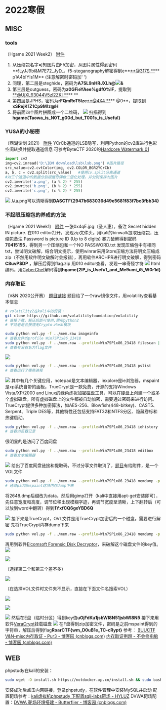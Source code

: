 # 2022寒假


## MISC

### tools
（Hgame 2021 Week2）
[附件](https://pan.baidu.com/s/1tniM-yY-HXuSt9mHP2cz2A?pwd=qcgr)

1.  从压缩包名字可知图片由F5加密，从图片属性得到密码**!LyJJ9bi&M7E72_JyD_，f5-steganography解密得到e**[**@317S **](/317S )** p1A4bIYIs1M**
(注意解密时密码加' ') 
2.  同理，第二层是steghide，密码为**A7SL9nHRJXLh@**![](https://www.yuque.com/api/services/graph/generate_redirect/latex?EbE8**%EF%BC%8C%E6%8F%90%E5%8F%96%E5%88%B0**u0!FO4JUhl5!L55%25#card=math&code=EbE8%2A%2A%EF%BC%8C%E6%8F%90%E5%8F%96%E5%88%B0%2A%2Au0%21FO4JUhl5%21L55%25&id=Ue2hN)**&** 
3.  第三层是outguess，密码为**z0GFieYAee%gdf0%lF**，提取到[**@UjXL93044V5zl2ZKI **](/UjXL93044V5zl2ZKI )** ** 
4.  第四层是JPHS，密码为**rFQmRoT5lze**[**@4X4 **](/4X4 )** @0**，提取到**xSRejK1Z1Cp9M!z@H** 
5.  将前面四个图片拼图成一个二维码， ![](https://gitee.com/giteemof/img/raw/master/img/202201272247145.png#id=CXlHC&originHeight=2000&originWidth=2000&originalType=binary&ratio=1&rotation=0&showTitle=false&status=done&style=none&title=)
扫描得到**hgame{Taowa_is_N0T_g00d_but_T001s_is_Useful}** 
### YUSA的小秘密
（西湖论剑 2021）
[附件](https://pan.baidu.com/s/1ftOvLMb69mLrPuPoS8Luaw?pwd=h9zm)
YCrCb通道的LSB隐写，利用Python的cv2库进行色彩空间转换并提取通道信息
可参考ByteCTF 2020的[Hardcore Watermark 01](https://bytectf.feishu.cn/docs/doccnqzpGCWH1hkDf5ljGdjOJYg)
```python
import cv2
img=cv2.imread('D:\IDM download\lsb\lsb.png') #图片路径
src_value=cv2.cvtColor(img, cv2.COLOR_BGR2YCrCb)
a, b, c = cv2.split(src_value)   #使用cv.split分离通道
#对三个通道中的数据分别根据奇偶做二值化处理，并分别保存为图片
cv2.imwrite('a.png', (a % 2) * 255)   
cv2.imwrite('b.png', (b % 2) * 255)
cv2.imwrite('c.png', (c % 2) * 255)
```
![](https://gitee.com/giteemof/img/raw/master/img/202201292035161.png#id=vlg02&originHeight=1610&originWidth=1280&originalType=binary&ratio=1&rotation=0&showTitle=false&status=done&style=none&title=)
从a.png可以清晰得到**DASCTF{2947b683036d49e5681f83f7bc3fbb34}**
### 不起眼压缩包的养成的方法
（Hgame 2021 Week1）
[附件](https://pan.baidu.com/s/1JUkg8zeM9aXzH0CxyDZdNg?pwd=ugyt)
一张0x4qE.jpg（圣人惠），备注 Secret hidden IN picture.
在010 editor打开，发现zip文件头，用kali的binwalk提取压缩包，压缩包备注 Password is picture ID (Up to 8 digits)
暴力破解得到密码 **70415155**，得到另一个压缩包和一个NO PASSWORD.txt
发现压缩包中有相同txt，尝试明文破解，结合明文提示，使用winrar采用Store压缩方法将明文压缩成zip（不然用软件明文破解时会报错），再用软件ARCHPR进行明文破解，得到密码 **C8uvP$DP** ，解压后得到flag.zip
用010 editor查看，发现一串奇怪字符
![](https://gitee.com/giteemof/img/raw/master/img/202201291954160.jpg#id=uWnOK&originHeight=598&originWidth=802&originalType=binary&ratio=1&rotation=0&showTitle=false&status=done&style=none&title=)
html编码，用[CyberChef](https://gchq.github.io/CyberChef/)解码得到**hgame{2IP_is_Usefu1_and_Me9umi_i5_W0r1d}**
### 内存取证
（V&N 2020公开赛）
[题目链接](https://buuoj.cn/match/matches/3/challenges#%E5%86%85%E5%AD%98%E5%8F%96%E8%AF%81)
题目给了一个raw镜像文件，用volatility查看基本信息
```bash
# volatility2在kali中的安装：
git clone https://github.com/volatilityfoundation/volatility
# 直接下载，解压后即可使用,需用python2
# 不过老是会报错无Crypto.Hash模块
```
```bash
sudo python vol.py -f ../mem.raw imageinfo 
# 查看文件的profile Win7SP1x86_23418
sudo python vol.py -f ../mem.raw --profile=Win7SP1x86_23418 filescan | grep flag
# 查看有没有名为flag文件
```
![](https://gitee.com/giteemof/img/raw/master/img/202202282252584.jpg#id=mfoax&originHeight=267&originWidth=1701&originalType=binary&ratio=1&rotation=0&showTitle=false&status=done&style=none&title=)
```bash
sudo python vol.py -f ../mem.raw --profile=Win7SP1x86_23418 pslist
# 查看运行了哪些进程
```
![](https://gitee.com/giteemof/img/raw/master/img/202202282259561.jpg#id=s0eN4&originHeight=244&originWidth=1719&originalType=binary&ratio=1&rotation=0&showTitle=false&status=done&style=none&title=)
其中有几个关键应用，notepad是文本编辑器，iexplore是ie浏览器，mspaint是xp系统自带的画板，TrueCrypt是一款免费，开源的支持Windows Vista/XP/2000 and Linux的绿色虚拟加密磁盘工具，可以在硬盘上创建一个或多个虚拟磁盘，所有虚拟磁盘上的文件都被自动加密，需要通过密码来进行访问。 TrueCrypt提供多种加密算法，如AES-256、Blowfish(448-bitkey)、CAST5、Serpent、Triple DES等，其他特性还包括支持FAT32和NTFS分区、隐藏卷标和热键启动。
```bash
sudo python vol.py -f ../mem.raw --profile=Win7SP1x86_23418 iehistory | grep 'https://'
# 查看浏览器记录
```
很明显的是访问了百度网盘
```bash
sudo python vol.py -f ../mem.raw --profile=Win7SP1x86_23418 editbox
# 查看文本编辑器
```
![](https://gitee.com/giteemof/img/raw/master/img/202202282314002.jpg#id=DNOGw&originHeight=638&originWidth=1712&originalType=binary&ratio=1&rotation=0&showTitle=false&status=done&style=none&title=)
给出了百度网盘链接和提取码，不过分享文件取消了，[题目](https://buuoj.cn/match/matches/3/challenges#%E5%86%85%E5%AD%98%E5%8F%96%E8%AF%81)有给附件，是一个VOL文件
```bash
sudo python vol.py -f ../mem.raw --profile=Win7SP1x86_23418 memdump -p 2648 --dump-dir=../
# 通过pid将mspaint这块内存dump下来
```
将2648.dmp后缀改为data，然后用gimp打开（kali中直接用apt-get安装即可），先任意宽度和高度，调节位移出现模糊字迹，再调节宽度至清晰，上下翻转后（可以放到word中翻转）得到**1YxfCQ6goYBD6Q**

![](https://gitee.com/giteemof/img/raw/master/img/202203011536521.jpg#id=JKuv5&originHeight=755&originWidth=1444&originalType=binary&ratio=1&rotation=0&showTitle=false&status=done&style=none&title=)
接下来是TrueCrypt，OVL文件是用TrueCrypt加密后的一个磁盘，需要进行解密
先将TrueCrypt内存dump下来
```bash
sudo python vol.py -f ../mem.raw --profile=Win7SP1x86_23418 memdump -p 3364 --dump-dir=../
```
再用到软件[Elcomsoft Forensic Disk Decryptor](https://cn.elcomsoft.com/efdd.html)，来破解这个磁盘文件的key值。
![](https://gitee.com/giteemof/img/raw/master/img/202203021644096.jpg#id=J8E3B&originHeight=1019&originWidth=900&originalType=binary&ratio=1&rotation=0&showTitle=false&status=done&style=none&title=)

![](https://gitee.com/giteemof/img/raw/master/img/202203021644328.jpg#id=G89L5&originHeight=1017&originWidth=901&originalType=binary&ratio=1&rotation=0&showTitle=false&status=done&style=none&title=)

（选择第二个和第三个差不多）

![](https://gitee.com/giteemof/img/raw/master/img/202203021648714.jpg#id=JBMR8&originHeight=1017&originWidth=901&originalType=binary&ratio=1&rotation=0&showTitle=false&status=done&style=none&title=)

（在选择VOL文件时文件夹不显示，直接在下面文件名搜索VOL）

![](https://gitee.com/giteemof/img/raw/master/img/202206051701040.jpg#id=dcjax&originHeight=1018&originWidth=904&originalType=binary&ratio=1&rotation=0&showTitle=false&status=done&style=none&title=)

![](https://gitee.com/giteemof/img/raw/master/img/202203021644460.jpg#id=YALD7&originHeight=1024&originWidth=891&originalType=binary&ratio=1&rotation=0&showTitle=false&status=done&style=none&title=)

![](https://gitee.com/giteemof/img/raw/master/img/202203021644597.jpg#id=PZUv5&originHeight=1020&originWidth=892&originalType=binary&ratio=1&rotation=0&showTitle=false&status=done&style=none&title=)
然后在E盘（临时分区）得到key值**uOjFdKu1jsbWI8N51jsbWI8N5**
接下来用软件[VeraCrypt](https://www.veracrypt.fr/en/Downloads.html)挂载磁盘
![](https://gitee.com/giteemof/img/raw/master/img/202203021656890.jpg#id=OERhZ&originHeight=702&originWidth=832&originalType=binary&ratio=1&rotation=0&showTitle=false&status=done&style=none&title=)
在F盘得到zip加密文件，密码是之前mspaint得到的字符串，解压后得到flag**RoarCTF{wm_D0uB1e_TC-cRypt}**
参考：
[BUUCTF V&N-misc内存取证 - Pur3 - 博客园 (cnblogs.com)](https://www.cnblogs.com/wrnan/p/12393800.html)
[内存取证例题 - 不会修电脑 - 博客园 (cnblogs.com)](https://www.cnblogs.com/bhxdn/p/14807898.html)
## WEB
phpstudy在kali的安装：
```bash
sudo wget -O install.sh https://notdocker.xp.cn/install.sh && sudo bash install.sh
```
安装成功后点击内网链接，登录phpstudy，在软件管理中安装MySQL并启动
配置靶场参考：[kali虚拟机phpstudy 下配置sqli-labs靶场 - HYLUZ](https://www.hyluz.cn/?id=379)
DVWA靶场配置：[DVWA 靶场环境搭建 - Butterflier - 博客园 (cnblogs.com)](https://www.cnblogs.com/DF-yimeng/p/15847998.html)

